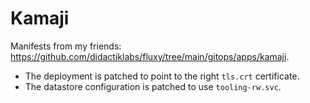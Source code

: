 # Kamaji

Manifests from my friends: https://github.com/didactiklabs/fluxy/tree/main/gitops/apps/kamaji.

- The deployment is patched to point to the right `tls.crt` certificate.
- The datastore configuration is patched to use `tooling-rw.svc`.
